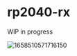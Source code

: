# rp2040-rx

WIP in progress

![1658510571716150](https://user-images.githubusercontent.com/1991296/180506853-01954beb-ccd4-4b71-ac20-232899d99abf.jpg)
